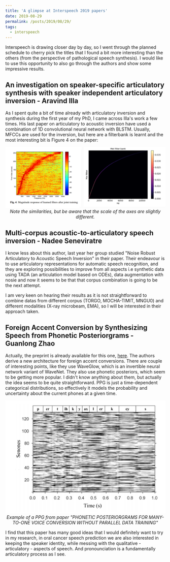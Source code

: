 ```yaml
---
title: 'A glimpse at Interspeech 2019 papers'
date: 2019-08-29
permalink: /posts/2019/08/29/
tags:
  - interspeech
---
```


Interspeech is drawing closer day by day, so I went through the planned schedule to cherry pick the titles that
I found a bit more interesting than the others (from the perspective of pathological speech synthesis). I would like
to use this opportunity to also go through the authors and show some impressive results.

## An investigation on speaker-specific articulatory synthesis with speaker independent articulatory inversion - Aravind Illa


As I spent quite a bit of time already with articulatory inversion and synthesis during the first year of my PhD, I came
across Illa's work a few times. His last paper on articulatory to acoustic inversion have used a combination of 1D convolutional
neural network with BLSTM. Usually, MFCCs are used for the inversion, but here are a filterbank is learnt and the most interesting
bit is Figure 4 on the paper:

<center>
<img src="/images/melfilter.png" />
<br><i>Note the similarities, but be aware that the scale of the axes are slightly different.</i>
</center>

## Multi-corpus acoustic-to-articulatory speech inversion - Nadee Seneviratre


I know less about this author, last year her group studied "Noise Robust Articulatory to Acoustic Speech Inversion" in their paper.
Their endeavour is to use articulatory representations for automatic speech recognition, and they are exploring possibilities to improve
from all aspects i.e synthetic data using TADA (an articulation model based on ODEs), data augmentation with nosie and now it seems to be
that that corpus combination is going to be the next attempt.

I am very keen on hearing their results as it is not straightforward to combine datas from different corpus (TORGO, MOCHA-TIMIT, MNGU0) and 
different modalities (X-ray microbeam, EMA), so I will be interested in their approach taken.

## Foreign Accent Conversion by Synthesizing Speech from Phonetic Posteriorgrams - Guanlong Zhao


Actually, the preprint is already available for this one, [here](https://psi.engr.tamu.edu/wp-content/uploads/2019/07/zhao2019interspeech.pdf).
The authors derive a new architecture for foreign accent conversions. There are couple of interesting points, like they use WaveGlow, which is an invertible neural network variant of WaveNet. 
They also use phonetic posteriors, which seem to be getting more popular. I didn't know anything about them, but actually the idea seems to be quite straightforward. PPG is just a time-dependent
categorical distributions, so effectively it models the probability and uncertainty about the current phones at a given time.

<center>
<img src="/images/ppg.png" />
<br><i>Example of a PPG from paper "PHONETIC POSTERIORGRAMS FOR MANY-TO-ONE VOICE CONVERSION
WITHOUT PARALLEL DATA TRAINING"</i>
</center>

I find that this paper has many good ideas that I would definitely want to try in my research, in oral cancer speech prediction we are also
interested in keeping the speaker identity, while messing with the qualitative - articulatory - aspects of speech. And pronounciation is a fundamentally
articulatory process as I see. 
